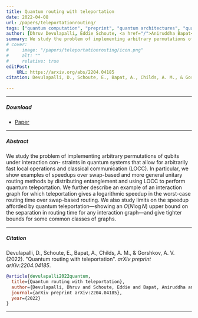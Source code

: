 ```yaml
---
title: Quantum routing with teleportation 
date: 2022-04-08
url: /papers/teleportationrouting/
tags: ["quantum computation", "preprint", "quantum architectures", "quantum routing", "quantum entanglement"]
author: [Dhruv Devulapalli, Eddie Schoute, <a href="/">Aniruddha Bapat</a>, Andrew M Childs, Alexey V Gorshkov]
summary: We study the problem of implementing arbitrary permutations of qubits under interaction constraints in quantum systems that allow for arbitrarily fast local operations and classical communication (LOCC).  
# cover:
#     image: "/papers/teleportationrouting/icon.png"
#     alt: ""
#     relative: true
editPost:
    URL: https://arxiv.org/abs/2204.04185
citation: Devulapalli, D., Schoute, E., Bapat, A., Childs, A. M., & Gorshkov, A. V. (2022). "Quantum routing with teleportation". *arXiv preprint arXiv:2204.04185*.

---
```



---

##### Download

- [Paper](/papers/teleportationrouting/paper.pdf)

---

##### Abstract

We study the problem of implementing arbitrary permutations of qubits under interaction con-
straints in quantum systems that allow for arbitrarily fast local operations and classical communication (LOCC). In particular, we show examples of speedups over swap-based and more general unitary routing methods by distributing entanglement and using LOCC to perform quantum teleportation. We further describe an example of an interaction graph for which teleportation gives a logarithmic speedup in the worst-case routing time over swap-based routing. We also study limits on the speedup afforded by quantum teleportation—showing an $O( N \log N )$ upper bound on the separation in routing time for any interaction graph—and give tighter bounds for some common classes of graphs.

---

##### Citation

Devulapalli, D., Schoute, E., Bapat, A., Childs, A. M., & Gorshkov, A. V. (2022). "Quantum routing with teleportation". *arXiv preprint arXiv:2204.04185*.

```BibTeX
@article{devulapalli2022quantum,
  title={Quantum routing with teleportation},
  author={Devulapalli, Dhruv and Schoute, Eddie and Bapat, Aniruddha and Childs, Andrew M and Gorshkov, Alexey V},
  journal={arXiv preprint arXiv:2204.04185},
  year={2022}
}
```

---
